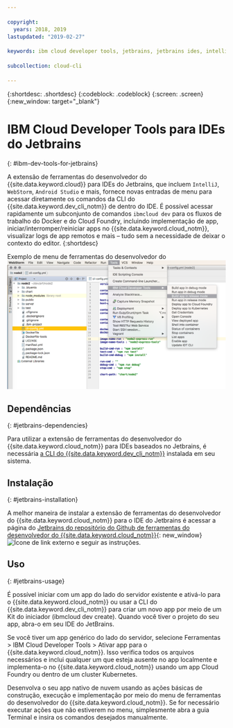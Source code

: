 ```yaml
---

copyright:
  years: 2018, 2019
lastupdated: "2019-02-27"

keywords: ibm cloud developer tools, jetbrains, jetbrains ides, intellij, webstorm, android studio, ibmcloud dev, view remote logs, ibmcloud docker commands

subcollection: cloud-cli

---
```


{:shortdesc: .shortdesc}
{:codeblock: .codeblock}
{:screen: .screen}
{:new_window: target="_blank"}

# IBM Cloud Developer Tools para IDEs do Jetbrains
{: #ibm-dev-tools-for-jetbrains}

A extensão de ferramentas do desenvolvedor do {{site.data.keyword.cloud}} para IDEs do Jetbrains, que incluem `IntelliJ`, `WebStorm`, `Android Studio` e mais, fornece novas entradas de menu para acessar diretamente os comandos da CLI do {{site.data.keyword.dev_cli_notm}} de dentro do IDE. É possível acessar rapidamente um subconjunto de comandos `ibmcloud dev` para os fluxos de trabalho do Docker e do Cloud Foundry, incluindo implementação de app, iniciar/interromper/reiniciar apps no {{site.data.keyword.cloud_notm}}, visualizar logs de app remotos e mais – tudo sem a necessidade de deixar o contexto do editor.
{:shortdesc}

Exemplo de menu de ferramentas do desenvolvedor do ![Captura de tela do IBM Cloud Developer Tools em execução no WebStorm IDE.](jetbrains.png "{{site.data.keyword.cloud_notm}} em execução no WebStorm IDE")


## Dependências
{: #jetbrains-dependencies}

Para utilizar a extensão de ferramentas do desenvolvedor do {{site.data.keyword.cloud_notm}} para IDEs baseados no Jetbrains, é necessária [ a CLI do {{site.data.keyword.dev_cli_notm}}](/docs/cli?topic=cloud-cli-ibmcloud-cli#ibmcloud-cli) instalada em seu sistema.

## Instalação
{: #jetbrains-installation}

A melhor maneira de instalar a extensão de ferramentas do desenvolvedor do {{site.data.keyword.cloud_notm}} para o IDE do Jetbrains é acessar a página do [Jetbrains do repositório do Github de ferramentas do desenvolvedor do {{site.data.keyword.cloud_notm}}](https://github.com/IBM-Cloud/ibm-cloud-developer-tools/tree/master/jetbrains){: new_window} ![Ícone de link externo](../../icons/launch-glyph.svg "Ícone de link externo") e seguir as instruções.

## Uso
{: #jetbrains-usage}

É possível iniciar com um app do lado do servidor existente e ativá-lo para o {{site.data.keyword.cloud_notm}} ou usar a CLI do {{site.data.keyword.dev_cli_notm}} para criar um novo app por meio de um Kit do iniciador (ibmcloud dev create). Quando você tiver o projeto do seu app, abra-o em seu IDE do JetBrains.

Se você tiver um app genérico do lado do servidor, selecione Ferramentas > IBM Cloud Developer Tools > Ativar app para o {{site.data.keyword.cloud_notm}}. Isso verifica todos os arquivos necessários e inclui qualquer um que esteja ausente no app localmente e implementa-o no {{site.data.keyword.cloud_notm}} usando um app Cloud Foundry ou dentro de um cluster Kubernetes.

Desenvolva o seu app nativo de nuvem usando as ações básicas de construção, execução e implementação por meio do menu de ferramentas do desenvolvedor do {{site.data.keyword.cloud_notm}}. Se for necessário executar ações que não estiverem no menu, simplesmente abra a guia Terminal e insira os comandos desejados manualmente.

